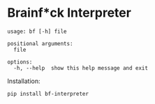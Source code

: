# Brainf*ck Interpreter

```
usage: bf [-h] file

positional arguments:
  file

options:
  -h, --help  show this help message and exit
```

Installation:

```
pip install bf-interpreter
```
